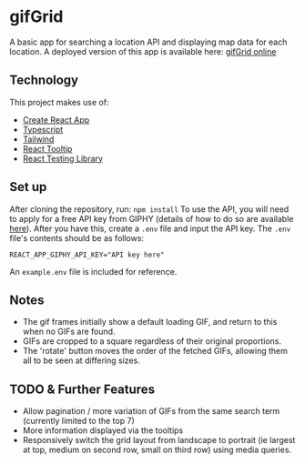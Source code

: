 # gifGrid

A basic app for searching a location API and displaying map data for each location.
A deployed version of this app is available here:
[gifGrid online](...)

## Technology

This project makes use of:

- [Create React App](https://github.com/facebook/create-react-app)
- [Typescript](https://www.typescriptlang.org/)
- [Tailwind](https://tailwindcss.com/)
- [React Tooltip](https://www.npmjs.com/package/react-tooltip)
- [React Testing Library](https://testing-library.com/)

## Set up

After cloning the repository, run: `npm install`
To use the API, you will need to apply for a free API key from GIPHY (details of how to do so are available [here](https://developers.giphy.com/docs/api#quick-start-guide)).
After you have this, create a `.env` file and input the API key.
The `.env` file's contents should be as follows:

    REACT_APP_GIPHY_API_KEY="API key here"

An `example.env` file is included for reference.

## Notes

- The gif frames initially show a default loading GIF, and return to this when no GIFs are found.
- GIFs are cropped to a square regardless of their original proportions.
- The 'rotate' button moves the order of the fetched GIFs, allowing them all to be seen at differing sizes.

## TODO & Further Features

- Allow pagination / more variation of GIFs from the same search term (currently limited to the top 7)
- More information displayed via the tooltips
- Responsively switch the grid layout from landscape to portrait (ie largest at top, medium on second row, small on third row) using media queries.
